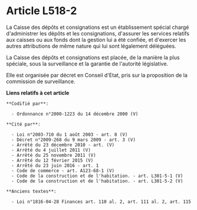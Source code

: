 # Article L518-2

La Caisse des dépôts et consignations est un établissement spécial chargé d'administrer les dépôts et les consignations,
d'assurer les services relatifs aux caisses ou aux fonds dont la gestion lui a été confiée, et d'exercer les autres
attributions de même nature qui lui sont légalement déléguées.

La Caisse des dépôts et consignations est placée, de la manière la plus spéciale, sous la surveillance et la garantie de
l'autorité législative.

Elle est organisée par décret en Conseil d'Etat, pris sur la proposition de la commission de surveillance.

**Liens relatifs à cet article**

	**Codifié par**:

	  - Ordonnance n°2000-1223 du 14 décembre 2000 (V)

	**Cité par**:

	  - Loi n°2003-710 du 1 août 2003 - art. 8 (V)
	  - Décret n°2009-268 du 9 mars 2009 - art. 3 (V)
	  - Arrêté du 23 décembre 2010 - art. (V)
	  - Arrêté du 4 juillet 2011 (V)
	  - Arrêté du 25 novembre 2011 (V)
	  - Arrêté du 12 février 2015 (V)
	  - Arrêté du 23 juin 2016 - art. 1
	  - Code de commerce - art. A123-68-1 (V)
	  - Code de la construction et de l'habitation. - art. L301-5-1 (V)
	  - Code de la construction et de l'habitation. - art. L301-5-2 (V)

	**Anciens textes**:

	  - Loi n°1816-04-28 Finances art. 110 al. 2, art. 111 al. 2, art. 115
